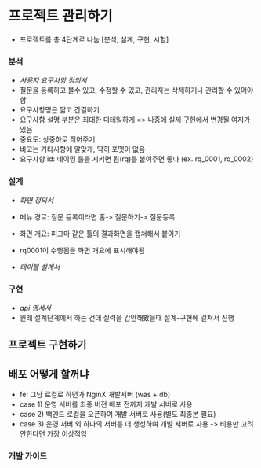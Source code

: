 # 프로젝트 관리하기

- 프로젝트를 총 4단계로 나눔 [분석, 설계, 구현, 시험]

### 분석

- _사용자 요구사항 정의서_
- 질문을 등록하고 볼수 있고, 수정할 수 있고, 관리자는 삭제하거나 관리할 수 있어야함
- 요구사항명은 짧고 간결하기
- 요구사함 설명 부분은 최대한 디테일하게 => 나중에 실제 구현에서 변경될 여지가 있음
- 중요도: 상중하로 적어주기
- 비고는 기타사항에 알맞게, 딱히 포멧이 없음
- 요구사항 id: 네이밍 룰을 지키면 됨(rq)를 붙여주면 좋다 (ex. rq_0001, rq_0002)

### 설계

- _화면 정의서_
- 메뉴 경로: 질문 등록이라면 홈-> 질문하기-> 질문등록
- 화면 개요: 피그마 같은 툴의 결과화면을 캡쳐해서 붙이기
- rq0001이 수행됨을 화면 개요에 표시해야됨

- _테이블 설계서_

### 구현

- _api 명세서_
- 원래 설계단계에서 하는 건데 실력을 감안해봤을때 설계-구현에 걸쳐서 진행

## 프로젝트 구현하기

## 배포 어떻게 할꺼냐

- fe: 그냥 로컬로 하던가 NginX
  개발서버 (was + db)
- case 1) 운영 서버를 최종 버전 배포 전까지 개발 서버로 사용
- case 2) 백엔드 로컬을 오픈하여 개발 서버로 사용(별도 최종본 필요)
- case 3) 운영 서버 외 하나의 서버를 더 생성하여 개발 서버로 사용 -> 비용만 고려 안한다면 가장 이상적임

### 개발 가이드

